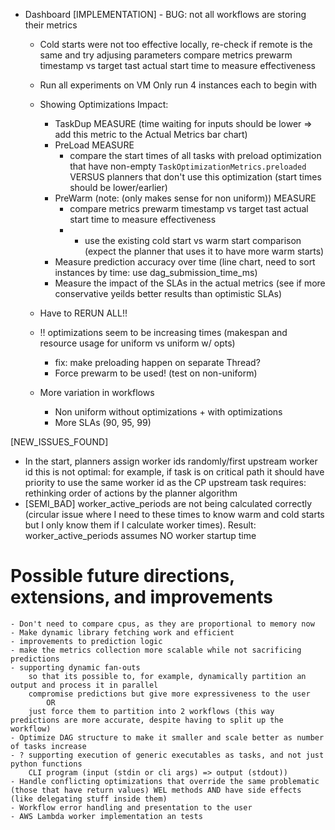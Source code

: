 - Dashboard
    [IMPLEMENTATION]
        - BUG: not all workflows are storing their metrics

    - Cold starts were not too effective locally, re-check if remote is the same and try adjusing parameters
        compare metrics prewarm timestamp vs target tast actual start time to measure effectiveness
    
    - Run all experiments on VM
        Only run 4 instances each to begin with

    - Showing Optimizations Impact:
        - TaskDup
            MEASURE (time waiting for inputs should be lower => add this metric to the Actual Metrics bar chart)
        - PreLoad
            MEASURE
            - compare the start times of all tasks with preload optimization that have non-empty `TaskOptimizationMetrics.preloaded` VERSUS planners that don't use this optimization (start times should be lower/earlier)
        - PreWarm (note: (only makes sense for non uniform))
            MEASURE
            - compare metrics prewarm timestamp vs target tast actual start time to measure effectiveness
            - + use the existing cold start vs warm start comparison (expect the planner that uses it to have more warm starts)
        - Measure prediction accuracy over time (line chart, need to sort instances by time: use dag_submission_time_ms)
        - Measure the impact of the SLAs in the actual metrics (see if more conservative yeilds better results than optimistic SLAs)

    - Have to RERUN ALL!!
    - !! optimizations seem to be increasing times (makespan and resource usage for uniform vs uniform w/ opts)
        - fix: make preloading happen on separate Thread?
        - Force prewarm to be used! (test on non-uniform)
    
    - More variation in workflows
        - Non uniform without optimizations + with optimizations
        - More SLAs (90, 95, 99)

[NEW_ISSUES_FOUND]
- In the start, planners assign worker ids randomly/first upstream worker id
    this is not optimal: for example, if task is on critical path it should have priority to use the same worker id as the CP upstream task
    requires: rethinking order of actions by the planner algorithm
- [SEMI_BAD] worker_active_periods are not being calculated correctly (circular issue where I need to these times to know warm and cold starts but I only know them if I calculate worker times). Result: worker_active_periods assumes NO worker startup time

# Possible future directions, extensions, and improvements
    - Don't need to compare cpus, as they are proportional to memory now
    - Make dynamic library fetching work and efficient
    - improvements to prediction logic
    - make the metrics collection more scalable while not sacrificing predictions
    - supporting dynamic fan-outs
        so that its possible to, for example, dynamically partition an output and process it in parallel
        compromise predictions but give more expressiveness to the user 
            OR
        just force them to partition into 2 workflows (this way predictions are more accurate, despite having to split up the workflow)
    - Optimize DAG structure to make it smaller and scale better as number of tasks increase
    - ? supporting execution of generic executables as tasks, and not just python functions
        CLI program (input (stdin or cli args) => output (stdout))
    - Handle conflicting optimizations that override the same problematic (those that have return values) WEL methods AND have side effects (like delegating stuff inside them)
    - Workflow error handling and presentation to the user
    - AWS Lambda worker implementation an tests